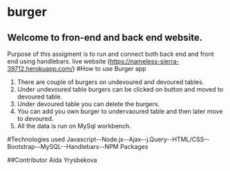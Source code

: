 # burger
## Welcome to fron-end and back end website.
Purpose of this assigment is to run and connect both back end and front end using handlebars.
live website (https://nameless-sierra-39712.herokuapp.com/)
#How to use Burger app
1. There are couple of burgers on undevoured and devoured tables.
2. Under undevoured table burgers can be clicked on button and moved to devoured table.
3. Under devoured table you can delete the burgers.
4. You can add you own burger to undervaoured table and then later move to devoured.
5. All the data is run on MySql workbench.

#Technologies used
Javascript--Node.js--Ajax--j.Query--HTML/CSS--Bootstrap--MySQL--Handlebars--NPM Packages

##Contributor
Aida Yrysbekova
